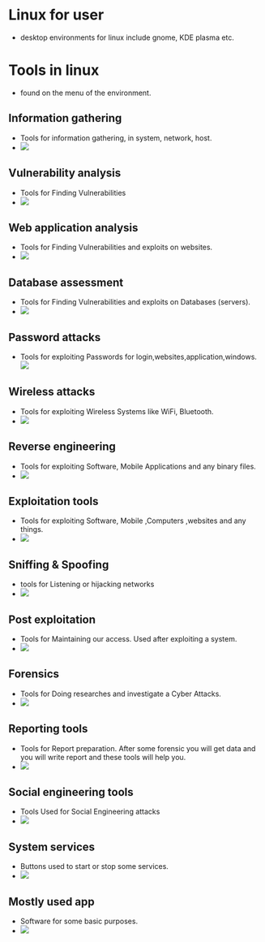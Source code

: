 # Linux for user
- desktop environments for linux include gnome, KDE plasma etc.

# Tools in linux
- found on the menu of the environment.
## Information gathering
- Tools for information gathering, in system, network, host.
- ![](https://lh7-us.googleusercontent.com/stNjCuNrF70aebg_52l_DeYDV_92gRzlw3F1_sOtSIg7zMt3IuGUdS0FfugJ5XajkMrT0j4DbbqWiRshB0lLa74ptTz95hky3nOfAVZJbukkNq_MlYkweaONoDo0ms2wJCURhBlfoB1rwadY3_jsDgeALg=s300)

## Vulnerability analysis 
- Tools for Finding Vulnerabilities
- ![](https://lh7-us.googleusercontent.com/qdETY42-PIj6D1FzP_41wcCUZkZW2YWfLCbMFLd9Ma_B_Mx3swHiOQsjpTKniUq7wHvra_OHwJOk7bHQ4QfEZVo2OHZnZfI88L3WCaG2mhvZkyBbNgpuuREZGlwq1cp3drKWoQQ98n37RDBFgw0-oROk7g=s300)

## Web application analysis 
- Tools for Finding Vulnerabilities and exploits on websites.
- ![](https://lh7-us.googleusercontent.com/NPYDgNOPy_tF16lFm7Kwi92FPEiyCNZL3D--nDfSR6Nl4W-2bNXmpl1Zgkke9qTdaVSvflRl8Ta-7r92Spq83IMpkhXUASGPNpB9HJFWLYn55pS7_-KVYAEcW4yoDot_J54VFlJ3dvWQAnt1D50tqLYMAQ=s300)
## Database assessment 
- Tools for Finding Vulnerabilities and exploits on Databases (servers).
- ![](https://lh7-us.googleusercontent.com/rBF3PWmtFWCB_gtZH71OTEfDYfYTls5g9tCzIwbAY4MbQIByvf1_qOUSu1CAQNMiiAUQsMOCKTKcQ4hwag2ulVWdONDtP2_RZMMlAzF-OXf7gRAYnZDnUYNitMfrDHr8dzCcQLlmhAlsxoO3ar8keKEyyg=s300)

## Password attacks
- Tools for exploiting Passwords for login,websites,application,windows.
![](https://lh7-us.googleusercontent.com/ona7M5ix3Eq5m5ci4r_DG7WYrQtOWdjONNnOJILqYXybjWAUNyYPbIO_I-lYLGUwriz6VwGn60nup0oAB3-CqrhA_d46DNWxt2tF3IV0VbfuPwwdo064ak1bpKEnaw1cStX1odycIEcg3NgO26oAangp3Q=s300)

## Wireless attacks
- Tools for exploiting Wireless Systems like WiFi, Bluetooth.
- ![](https://lh7-us.googleusercontent.com/7Y44FUWjAtSoPexd2lBi65koBnVDIpD09nrOEiBZJRWfBNehB76jWc-zhK5L_TOsJYk62DlNki8WJ3_uck-AXnKedZTYjIqI-aTiAJ3s_bHO9oty_pYb9DdrOreH3v_9zs9LHSZ65rvxUHjknXBuIvpXQg=s300)

## Reverse engineering 
- Tools for exploiting Software, Mobile Applications and any binary files.
- ![](https://lh7-us.googleusercontent.com/r2tVewBlqfWLLS2W-GmgT99_ciAIkQsF9KzCzHKe7ttJnQRup_niGiEorsu_zaSoGmxdE_3UswiX2vbPWgNjkbFegJEzgtKvGsUB30umKTvEUhX7i1XH1PCrOZm6yMJ7HYkH_0icSQv-mJ_JmmjszhYD5g=s300)

## Exploitation tools
- Tools for exploiting Software, Mobile ,Computers ,websites and any things.
- ![](https://lh7-us.googleusercontent.com/EPrN4WB9RLziYUCBbMtsCl-6fIzjDoPBbTbo6tGdO7ZxvjjnyrPDQQxipiIM3gjjPyc_nfwtDzG-JgSFlXCkJyUq3EnTdocL6EzwQpoylci1md3MqidWoDHGb_TYRybcdZRXkmPJs9divuv_CWlWyipA3A=s300)

## Sniffing & Spoofing
- tools for Listening or hijacking networks
- ![](https://lh7-us.googleusercontent.com/_HIuXG0wsfVXB6I6yTEnvRQ1UVlpyytpliuUNjtCj7sOiHyYds8AA74NFYPM_vICEEoTzFP4aA3pvR8qGUYilZPPpF9NHfp1PxWFHQHIO4Oi-S3dJaSw7yQ4f1chAnXixjGOorlMGQlnuhqM1WkWTcvivw=s300)

## Post exploitation 
- Tools for Maintaining our access. Used after exploiting a system.
- ![](https://lh7-us.googleusercontent.com/BP9PYtJxjUVycRA-BRylyy16-zwwRQKN5Jwq0Io8FRHLTGb50eb3ytdnjtTDvAFsgkDkv4meLiUeYv2sGvJ1hQ7k64-LjrfQ_5g1jONass6NhPSGbiclxdmdSeAbAeHVoV6ZgUfOPMiUhY0cmmJpuC4eFg=s300)

## Forensics
- Tools for Doing researches and investigate a Cyber Attacks.
- ![](https://lh7-us.googleusercontent.com/0SFFJ3FItY1qdpOpRivbE54GPCPK9ovGSUTwdvQIwTpVVihZSlndUErd6cGjxdeV2YoC-Do2KWKKrSXBWkU6VSZDLxWftxncl5eWRqLhV7Ewpy_pIZCO_EXbjzwov5l18ZOlc5P72Rk9fhe-3Mnt9r316A=s300)

## Reporting tools
- Tools for Report preparation. After some forensic you will get data and you will write report and these tools will help you.
- ![](https://lh7-us.googleusercontent.com/5NGUvkhIV7fok6FjW3YtXQRuX9qz78TZqmG6wKVXq2YmYlyZ7LVVQqjRbroiqkUREZbvwcWhJoTS3Iq8ajR2iLxTDGOM7Y8DTDB1Qq9_T2Z2gMl0FUZjDmPvq8a0Qr8tZpaIHih5z08Ww0-fmYlE8Yei6A=s300)

## Social engineering tools
- Tools Used for Social Engineering attacks
- ![](https://lh7-us.googleusercontent.com/RjxruFgFP8_RLQF-DW-j6xNmporCRVIZgjz-cL0Txlp-HiWjOixQhOmS3r7q11OMNNk1-sYFToClkI-OCB3NitKZzldILNwBOPeWS5nqZ6Aw--k_hcVVpIKaxEDkhrtfX4rwXIJHjiwMfnqaNRsxNrPh1w=s300)

## System services
- Buttons used to start or stop some services.
- ![](https://lh7-us.googleusercontent.com/fj2HLKqiR5xGUGHTg-D60Np3OGpQrGHadKZQU7rvNLxhT_BnxDvftjMDnJfFkBJkpeJfsro7pLArjyiqnNasamsM8beLZgnx-FeAr4e0drfU4DVyRUBte-ChFaxWtEGfJmmSR6WQFVRBaUARGXlMaprSQQ=s2048)

## Mostly used app
- Software for some basic purposes.
- ![](https://lh7-us.googleusercontent.com/x7zLf__YTKtsDcFpPFKeLQpV3hKG0EQljbc0Uy_ylrFRFX4Po2OdXS4FmjzsFq4i5p3VB38imrz2PgjnozrLF890FK4SlitifaJmig_9HtkOuaspnfdlUqIKyW7A-02q7s0VPzELF19T0jcDnmPyMQAKkA=s300)